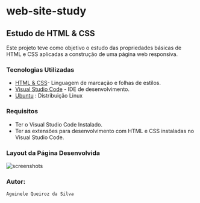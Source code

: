 # web-site-study
## Estudo de HTML & CSS

Este projeto teve como objetivo o estudo das propriedades básicas de HTML e CSS aplicadas a construção de uma página web responsiva.

### Tecnologias Utilizadas

* [HTML & CSS](https://www.w3.org/)- Linguagem de marcação e folhas de estilos.
* [Visual Studio Code](https://code.visualstudio.com/) - IDE de desenvolvimento.
* [Ubuntu](https://ubuntu.com/) : Distribuição Linux

 ### Requisitos
* Ter o Visual Studio Code Instalado.
* Ter as extensões para desenvolvimento com HTML e CSS instaladas no Visual Studio Code.

### Layout da Página Desenvolvida 

![screenshots](../main/screenshots/layout.png)


### Autor:
    Aguinele Queiroz da Silva
